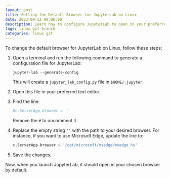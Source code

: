 ```yaml
---
layout: post
title: Setting the Default Browser for JupyterLab on Linux
date: 2023-09-12 09:06:00
description: Learn how to configure JupyterLab to open in your preferred browser by adjusting the jupyter_lab_config.py file.
tags: linux git branch
categories: linux git
---
```


To change the default browser for JupyterLab on Linux, follow these steps:

1. Open a terminal and run the following command to generate a configuration file for JupyterLab:
   ```
   jupyter-lab --generate-config
   ```

   This will create a `jupyter_lab_config.py` file in `$HOME/.jupyter`. 

2. Open this file in your preferred text editor.

3. Find the line:
   ```python
   #c.ServerApp.browser = ''
   ```
   Remove the `#` to uncomment it.

4. Replace the empty string `''` with the path to your desired browser. For instance, if you want to use Microsoft Edge, update the line to:
   ```python
   c.ServerApp.browser = '/opt/microsoft/msedge/msedge %s'
   ```

5. Save the changes.

Now, when you launch JupyterLab, it should open in your chosen browser by default.
